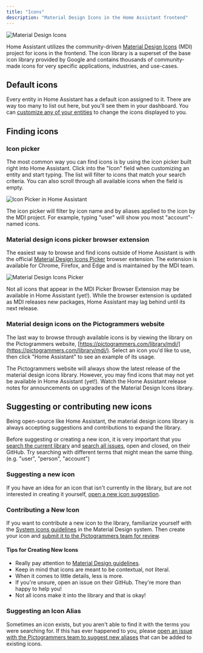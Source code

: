 ```yaml
---
title: "Icons"
description: "Material Design Icons in the Home Assistant frontend"
---
```


<p class='img'>
  <img src='/images/frontend/mdi.png' alt='Material Design Icons' />
</p>

Home Assistant utilizes the community-driven [Material Design Icons](https://pictogrammers.com/library/mdi/) (MDI) project for icons in the frontend. The icon library is a superset of the base icon library provided by Google and contains thousands of community-made icons for very specific applications, industries, and use-cases.

## Default icons

Every entity in Home Assistant has a default icon assigned to it. There are way too many to list out here, but you'll see them in your dashboard. You can [customize any of your entities](/docs/configuration/customizing-devices/#icon) to change the icons displayed to you.

## Finding icons

### Icon picker

The most common way you can find icons is by using the icon picker built right into Home Assistant. Click into the "Icon" field when customizing an entity and start typing. The list will filter to icons that match your search criteria. You can also scroll through all available icons when the field is empty.

<p class='img'>
  <img src='/images/screenshots/icon-picker.png' alt='Icon Picker in Home Assistant' />
</p>

<div class='note info'>

  The icon picker will filter by icon name and by aliases applied to the icon by the MDI project. For example, typing "user" will show you most "account"-named icons.

</div>

### Material design icons picker browser extension

The easiest way to browse and find icons outside of Home Assistant is with the official [Material Design Icons Picker](https://github.com/Pictogrammers/MaterialDesignIcons-Picker) browser extension. The extension is available for Chrome, Firefox, and Edge and is maintained by the MDI team.

<p class='img'>
  <img src='/images/screenshots/mdi-picker.png' alt='Material Design Icons Picker' />
</p>

<div class='note info'>

  Not all icons that appear in the MDI Picker Browser Extension may be available in Home Assistant (yet!). While the browser extension is updated as MDI releases new packages, Home Assistant may lag behind until its next release.

</div>

### Material design icons on the Pictogrammers website

The last way to browse through available icons is by viewing the library on the Pictogrammers website, [https://pictogrammers.com/library/mdi/](https://pictogrammers.com/library/mdi/). Select an icon you'd like to use, then click "Home Assistant" to see an example of its usage.

<div class='note info'>

  The Pictogrammers website will always show the latest release of the material design icons library. However, you may find icons that may not yet be available in Home Assistant (yet!). Watch the Home Assistant release notes for announcements on upgrades of the Material Design Icons library.

</div>

## Suggesting or contributing new icons

Being open-source like Home Assistant, the material design icons library is always accepting suggestions and contributions to expand the library.

<div class='note info'>

  Before suggesting or creating a new icon, it is very important that you [search the current library](https://pictogrammers.com/library/mdi/) and [search all issues](https://github.com/Templarian/MaterialDesign/issues?q=is%3Aissue), open and closed, on their GitHub. Try searching with different terms that might mean the same thing. (e.g. "user", "person", "account")

</div>

### Suggesting a new icon

If you have an idea for an icon that isn't currently in the library, but are not interested in creating it yourself, [open a new icon suggestion](https://github.com/Templarian/MaterialDesign/issues/new?assignees=&labels=Icon+Request&template=1_icon_request.yml).

### Contributing a New Icon

If you want to contribute a new icon to the library, familiarize yourself with the [System icons guidelines](https://material.io/design/iconography/system-icons.html#design-principles) in the Material Design system. Then create your icon and [submit it to the Pictogrammers team for review](https://github.com/Templarian/MaterialDesign/issues/new?assignees=&labels=Icon+Request%2CContribution&template=2_contribution.yml).

#### Tips for Creating New Icons

- Really pay attention to [Material Design guidelines](https://material.io/design/iconography/system-icons.html#design-principles).
- Keep in mind that icons are meant to be contextual, not literal.
- When it comes to little details, less is more.
- If you're unsure, open an issue on their GitHub. They're more than happy to help you!
- Not all icons make it into the library and that is okay!

### Suggesting an Icon Alias

Sometimes an icon exists, but you aren't able to find it with the terms you were searching for. If this has ever happened to you, please [open an issue with the Pictogrammers team to suggest new aliases](https://github.com/Templarian/MaterialDesign/issues/new?assignees=&labels=Alias&template=4_alias.yml) that can be added to existing icons.
